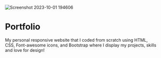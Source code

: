 ![Screenshot 2023-10-01 194606](https://github.com/Churreesha/Portfolio/assets/104545210/350c81a8-4590-47a7-a2d1-1c9011cd5668)
# Portfolio
My personal responsive website that I coded from scratch using HTML, CSS, Font-awesome icons, and Bootstrap where I display my projects, skills and love for design! 
